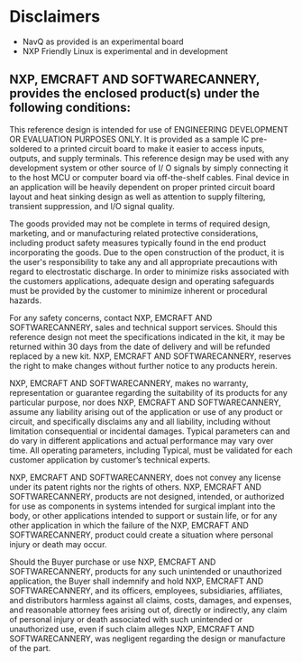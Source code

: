 # Disclaimers

* NavQ as provided is an experimental board
* NXP Friendly Linux is experimental and in development

## NXP, EMCRAFT AND SOFTWARECANNERY, provides the enclosed product\(s\) under the following conditions:

This reference design is intended for use of ENGINEERING DEVELOPMENT OR EVALUATION PURPOSES ONLY. It is provided as a sample IC pre-soldered to a printed circuit board to make it easier to access inputs, outputs, and supply terminals. This reference design may be used with any development system or other source of I/ O signals by simply connecting it to the host MCU or computer board via off-the-shelf cables. Final device in an application will be heavily dependent on proper printed circuit board layout and heat sinking design as well as attention to supply filtering, transient suppression, and I/O signal quality.

The goods provided may not be complete in terms of required design, marketing, and or manufacturing related protective considerations, including product safety measures typically found in the end product incorporating the goods. Due to the open construction of the product, it is the user's responsibility to take any and all appropriate precautions with regard to electrostatic discharge. In order to minimize risks associated with the customers applications, adequate design and operating safeguards must be provided by the customer to minimize inherent or procedural hazards.

For any safety concerns, contact NXP, EMCRAFT AND SOFTWARECANNERY, sales and technical support services. Should this reference design not meet the specifications indicated in the kit, it may be returned within 30 days from the date of delivery and will be refunded replaced by a new kit. NXP, EMCRAFT AND SOFTWARECANNERY, reserves the right to make changes without further notice to any products herein.

NXP, EMCRAFT AND SOFTWARECANNERY, makes no warranty, representation or guarantee regarding the suitability of its products for any particular purpose, nor does NXP, EMCRAFT AND SOFTWARECANNERY, assume any liability arising out of the application or use of any product or circuit, and specifically disclaims any and all liability, including without limitation consequential or incidental damages. Typical parameters can and do vary in different applications and actual performance may vary over time. All operating parameters, including Typical, must be validated for each customer application by customer’s technical experts.

NXP, EMCRAFT AND SOFTWARECANNERY, does not convey any license under its patent rights nor the rights of others. NXP, EMCRAFT AND SOFTWARECANNERY, products are not designed, intended, or authorized for use as components in systems intended for surgical implant into the body, or other applications intended to support or sustain life, or for any other application in which the failure of the NXP, EMCRAFT AND SOFTWARECANNERY, product could create a situation where personal injury or death may occur.

Should the Buyer purchase or use NXP, EMCRAFT AND SOFTWARECANNERY, products for any such unintended or unauthorized application, the Buyer shall indemnify and hold NXP, EMCRAFT AND SOFTWARECANNERY, and its officers, employees, subsidiaries, affiliates, and distributors harmless against all claims, costs, damages, and expenses, and reasonable attorney fees arising out of, directly or indirectly, any claim of personal injury or death associated with such unintended or unauthorized use, even if such claim alleges NXP, EMCRAFT AND SOFTWARECANNERY, was negligent regarding the design or manufacture of the part.

